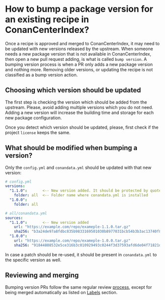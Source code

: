 # How to bump a package version for an existing recipe in ConanCenterIndex?

Once a recipe is approved and merged to ConanCenterIndex, it may need to be updated with new versions released by the upstream.
When someone needs a new package version that is not available in ConanCenterIndex, then open a new pull request adding, is what is
called `bump version`.
A bumping version process is when a PR only adds a new package version and nothing more. Removing older versions, or updating
the recipe is not classified as a bump version action.

## Choosing which version should be updated

The first step is checking the version which should be added from the upstream. Please, avoid adding multiple versions which you do not
need. Adding a new version will increase the building time and storage for each new package configuration.

Once you detect which version should be updated, please, first check if the project `license` keeps the same.

## What should be modified when bumping a version?

Only the `config.yml` and `conandata.yml` should be updated with that new version:

```yaml
# config.yml
versions:
  "1.1.0":       <-- New version added. It should be protected by quotes
    folder: all  <-- Folder name where conandata.yml is installed
  "1.0.0":
    folder: all
```

```yaml
# all/conandata.yml
sources:
  "1.1.0":       <-- New version added
    url: "https://example.com/repo/exameple-1.1.0.tar.gz"
    sha256: "b3a24de97a8fdbc835b9833169501030b8977031bcb54b3b3ac13740f846ab30"
  "1.0.0":
    url: "https://example.com/repo/exameple-1.0.0.tar.gz"
    sha256: "91844808532e5ce316b3c010929493c0244f3d37593afd6de04f71821d5136d9"
```

In case a patch should be re-used, it should be present in `conandata.yml` to the specific version as well.

## Reviewing and merging

Bumping version PRs follow the same regular review [process](review_process.md), except for being merged automatically
as listed on [Labels](labels.md#bump-version) section.
